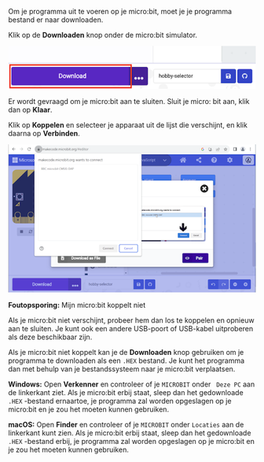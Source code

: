 Om je programma uit te voeren op je micro:bit, moet je je programma bestand er naar downloaden.

Klik op de **Downloaden** knop onder de micro:bit simulator.

![De MakeCode-editor met de gemarkeerde Downloaden knop.](images/download-button.png)

Er wordt gevraagd om je micro:bit aan te sluiten. Sluit je micro: bit aan, klik dan op **Klaar**.

Klik op **Koppelen** en selecteer je apparaat uit de lijst die verschijnt, en klik daarna op **Verbinden**.

![Het dialoogvenster 'select micro:bit' toont een micro:bit-apparaat.](images/select-microbit.png)

**Foutopsporing:** Mijn micro:bit koppelt niet

Als je micro:bit niet verschijnt, probeer hem dan los te koppelen en opnieuw aan te sluiten. Je kunt ook een andere USB-poort of USB-kabel uitproberen als deze beschikbaar zijn.

Als je micro:bit niet koppelt kan je de **Downloaden** knop gebruiken om je programma te downloaden als een `.HEX` bestand. Je kunt het programma dan met behulp van je bestandssysteem naar je micro:bit verplaatsen.

**Windows:** Open **Verkenner** en controleer of je `MICROBIT` onder ` Deze PC` aan de linkerkant ziet. Als je micro:bit erbij staat, sleep dan het gedownloade `.HEX` -bestand ernaartoe, je programma zal worden opgeslagen op je micro:bit en je zou het moeten kunnen gebruiken.

**macOS:** Open **Finder** en controleer of je `MICROBIT` onder `Locaties` aan de linkerkant kunt zien. Als je micro:bit erbij staat, sleep dan het gedownloade `.HEX` -bestand erbij, je programma zal worden opgeslagen op je micro:bit en je zou het moeten kunnen gebruiken.

